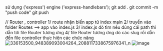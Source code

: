 sử dụng ('express')
engine ('express-handlebars');
git add .
git commit -m "push code"
git push

// Router , controller
1/ route nhận biến app từ index main
2/ truyền vào folder Routes --> app vào index.js
3/ index.js dò tìm nếu đúng cái path thì dẫn tới file Router tương ứng
4/ file Router tương ứng dò các slug rồi dẫn đến file controller thực hiện các chức năng
![336153500_948389093004264_2088117338675976341_n](https://github.com/Shren2606/nodejs_ESTEC/assets/100465622/6369d99a-0f3e-46f1-9bc7-4e0598f6afbc)
![image](https://github.com/Shren2606/nodejs_ESTEC/assets/100465622/e9bf30dc-1e46-42e3-a9b9-a0404d94ea66)



